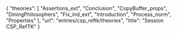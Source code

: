 {
    "theories": [
        "Assertions_ext",
        "Conclusion",
        "CopyBuffer_props",
        "DiningPhilosophers",
        "Fix_ind_ext",
        "Introduction",
        "Process_norm",
        "Properties"
    ],
    "url": "entries/csp_reftk/theories",
    "title": "Session CSP_RefTK"
}